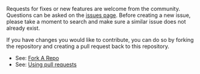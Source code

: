 Requests for fixes or new features are welcome from the community. 
Questions can be asked on the [issues page](https://github.com/mijdavis2/generator-pypi-master/issues). 
Before creating a new issue, please take a moment to search and make sure a
similar issue does not already exist.

If you have changes you would like to contribute, 
you can do so by forking the repository and creating a
pull request back to this repository.

- See: [Fork A Repo](https://help.github.com/articles/fork-a-repo/)
- See: [Using pull requests](https://help.github.com/articles/using-pull-requests/)

